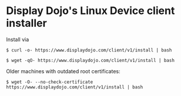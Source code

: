 # Display Dojo's Linux Device client installer
Install via
```
$ curl -o- https://www.displaydojo.com/client/v1/install | bash
```
```
$ wget -qO- https://www.displaydojo.com/client/v1/install | bash
```
Older machines with outdated root certificates:
```
$ wget -O- --no-check-certificate https://www.displaydojo.com/client/v1/install | bash
```
